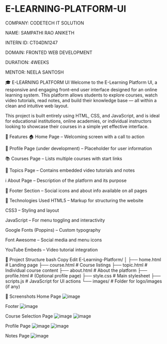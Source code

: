 # E-LEARNING-PLATFORM-UI

COMPANY: CODETECH IT SOLUTION

NAME: SAMPATHI RAO ANIKETH

INTERN ID: CT04DN1247

DOMAIN: FRONTED WEB DEVELOPMENT

DURATION: 4WEEKS

MENTOR: NEELA SANTOSH

🎓 E-LEARNING PLATFORM UI
Welcome to the E-Learning Platform UI, a responsive and engaging front-end user interface designed for an online learning system. This platform allows students to explore courses, watch video tutorials, read notes, and build their knowledge base — all within a clean and intuitive web layout.

This project is built entirely using HTML, CSS, and JavaScript, and is ideal for educational institutions, online academies, or individual instructors looking to showcase their courses in a simple yet effective interface.

📌 Features
🏠 Home Page – Welcoming screen with a call to action

👤 Profile Page (under development) – Placeholder for user information

📚 Courses Page – Lists multiple courses with start links

📖 Topics Page – Contains embedded video tutorials and notes

ℹ️ About Page – Description of the platform and its purpose

🦶 Footer Section – Social icons and about info available on all pages

🔧 Technologies Used
HTML5 – Markup for structuring the website

CSS3 – Styling and layout

JavaScript – For menu toggling and interactivity

Google Fonts (Poppins) – Custom typography

Font Awesome – Social media and menu icons

YouTube Embeds – Video tutorial integration

📁 Project Structure
bash
Copy
Edit
E-Learning-Platform/
│
├── home.html           # Landing page
├── course.html         # Course listings
├── topic.html          # Individual course content
├── about.html          # About the platform
├── profile.html        # (Optional profile page)
├── style.css           # Main stylesheet
├── scripts.js          # JavaScript for UI actions
└── images/             # Folder for logo/images (if any)

📸 Screenshots
Home Page
![image](https://github.com/user-attachments/assets/4d401ee8-9c43-41c0-aa53-437ed0838a59)

Footer
![image](https://github.com/user-attachments/assets/d627071b-02b7-4060-abe7-d3717be788aa)

Course Selection Page
![image](https://github.com/user-attachments/assets/3da724d2-277c-4311-b75b-e9f9e190c168)
![image](https://github.com/user-attachments/assets/f4c5318b-e1cc-467c-957e-4d377c1920c3)

Profile Page
![image](https://github.com/user-attachments/assets/6a6a392d-61b6-4bf9-910a-c5e6b41f1578)
![image](https://github.com/user-attachments/assets/b81446ec-2077-44d0-8e92-dc897a481a3b)

Notes Page
![image](https://github.com/user-attachments/assets/8abac124-081f-4b4c-9913-30139023abcd)








